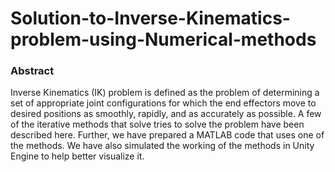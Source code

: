 # Solution-to-Inverse-Kinematics-problem-using-Numerical-methods

### Abstract
Inverse Kinematics (IK) problem is defined as the problem of determining a set of appropriate joint configurations for
which the end effectors move to desired positions as smoothly, rapidly, and as accurately as possible. A few of the iterative
methods that solve tries to solve the problem have been described here. Further, we have prepared a MATLAB code that
uses one of the methods. We have also simulated the working of the methods in Unity Engine to help better visualize it.

